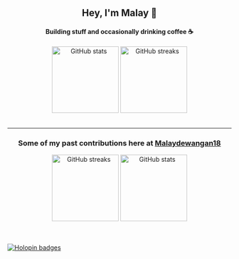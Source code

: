 <h2 align="center">Hey, I'm Malay 👋</h2>

<h4 align="center">Building stuff and occasionally drinking coffee ☕</h4>

<div align="center">
  <img src="https://github-readme-stats.vercel.app/api?username=Malaydewangan09&hide_title=false&hide_rank=false&show_icons=true&include_all_commits=true&count_private=true&disable_animations=false&theme=dark&locale=en&hide_border=false&order=1" height="150" alt="GitHub stats" />
  <img src="https://streak-stats.demolab.com?user=Malaydewangan09&locale=en&mode=daily&theme=dark&hide_border=false&border_radius=5&order=3" height="150" alt="GitHub streaks" />
</div>

<br/>
<hr/>
<h3 align="center">Some of my past contributions here at <a href="https://github.com/Malaydewangan18">Malaydewangan18</a></h3>

<div align="center">
<img src="https://streak-stats.demolab.com?user=Malaydewangan18&locale=en&mode=daily&theme=dark&hide_border=false&border_radius=5&order=3" height="150" alt="GitHub streaks" />
<img src="https://github-readme-stats.vercel.app/api?username=Malaydewangan18&hide_title=false&hide_rank=false&show_icons=true&include_all_commits=true&count_private=true&disable_animations=false&theme=dark&locale=en&hide_border=false&order=1" height="150" alt="GitHub stats" />
</div>


<br/>
<br/>


[![Holopin badges](https://holopin.me/malaydewangan09)](https://holopin.io/@malaydewangan09)
